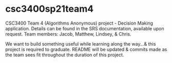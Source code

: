 # csc3400sp21team4

CSC3400 Team 4 (Algorithms Anonymous) project - Decision Making application.  Details can be found in the SRS documentation, available upon request. Team members: Jacob, Matthew, Lindsey, & Chris. 

We want to build something useful while learning along the way...& this project is required to graduate.  README will be updated & commits made as the team sees fit throughout the duration of this project.


